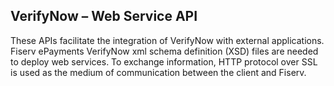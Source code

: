 ## VerifyNow – Web Service API

These APIs facilitate the integration of VerifyNow with external applications. Fiserv ePayments VerifyNow xml schema definition (XSD) files are needed to deploy web services. To exchange information, HTTP protocol over SSL is used as the medium of communication between the client and Fiserv.


